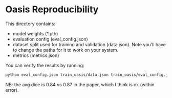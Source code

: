 # Oasis Reproducibility

This directory contains:
- model weights (\*.pth)
- evaluation config (eval\_config.json)
- dataset split used for training and validation (data.json). Note you'll have to change the paths for it to work on your system.
- metrics (metrics.json)

You can verify the results by running: 
```bash
python eval_config.json train_oasis/data.json train_oasis/eval_config.json
```

NB: the avg dice is 0.84 vs 0.87 in the paper, which I think is ok (within error). 
